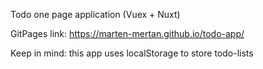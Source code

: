 Todo one page application (Vuex + Nuxt)

GitPages link: https://marten-mertan.github.io/todo-app/

Keep in mind: this app uses localStorage to store todo-lists

